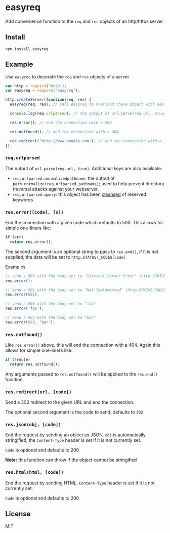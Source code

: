 easyreq
=======

Add convenience function to the `req` and `res` objects of an http/https server

Install
-------

    npm install easyreq

Example
-------

Use `easyreq` to decorate the `req` and `res` objects of a server

``` js
var http = require('http');
var easyreq = require('easyreq');

http.createServer(function(req, res) {
  easyreq(req, res); // call easyreq to overload these object with new methods

  console.log(req.urlparsed); // the output of url.parse(req.url, true);

  res.error(); // end the connection with a 500

  res.notfound(); // end the connection with a 404

  res.redirect('http://www.google.com'); // end the connection with a 302 redirect to google
});
```

### `req.urlparsed`

The output of `url.parse(req.url, true)`.  Additional keys are also available:

- `req.urlparsed.normalizedpathname`: the output of
  `path.normalize(req.urlparsed.pathname)`; used to help prevent directory
  traversal attacks against your webserver.
- `req.urlparsed.query`: this object has been
  [cleansed](https://www.github.com/bahamas10/node-cleanse) of reserved
  keywords

### `res.error([code], [s])`

End the connection with a given code which defaults to 500.  This allows for
simple one-liners like:

``` js
if (err)
  return res.error();
```

The second argument is an optional string to pass to `res.end()`, if it is not supplied,
the data will be set to `http.STATUS\_CODES[code]`

Examples

``` js
// send a 500 with the body set to "Internal Server Error" (http.STATUS_CODES[500])
res.error();

// send a 501 with the body set to "Not Implemented" (http.STATUS_CODES[501])
res.error(501);

// send a 500 with the body set to "foo"
res.error('foo');

// send a 503 with the body set to "bar"
res.error(503, 'bar');
```

### `res.notfound()`

Like `res.error()` above, this will end the connection with a 404.  Again this
allows for simple one-liners like:

``` js
if (!route)
  return res.notfound();
```

Any arguments passed to `res.notfound()` will be applied to the `res.end()`
function.

### `res.redirect(url, [code])`

Send a 302 redirect to the given URL and end the connection.

The optional second argument is the code to send, defaults to `302`

### `res.json(obj, [code])`

End the request by sending an object as JSON.  `obj` is automatically stringified,
the `Content-Type` header is set if it is not currently set.

`Code` is optional and defaults to 200

**Note:** this function can throw if the object cannot be stringified

### `res.html(html, [code])`

End the request by sending HTML. `Content-Type` header is set if it is
not currently set.

`Code` is optional and defaults to 200

License
-------

MIT
